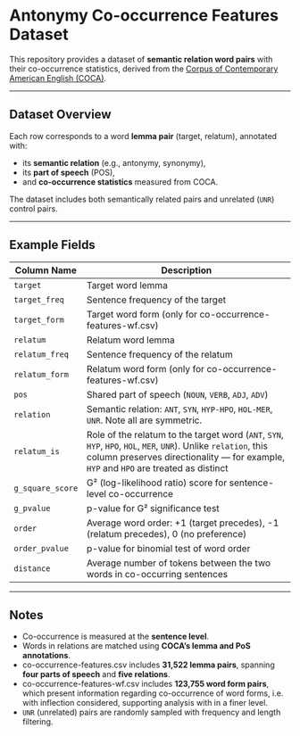 # Antonymy Co-occurrence Features Dataset

This repository provides a dataset of **semantic relation word pairs** with their co-occurrence statistics, derived from the [Corpus of Contemporary American English (COCA)](https://www.english-corpora.org/coca/).

---

## Dataset Overview

Each row corresponds to a word **lemma pair** (target, relatum), annotated with:

- its **semantic relation** (e.g., antonymy, synonymy),
- its **part of speech** (POS),
- and **co-occurrence statistics** measured from COCA.

The dataset includes both semantically related pairs and unrelated (`UNR`) control pairs.

---

## Example Fields

| Column Name       | Description |
|-------------------|-------------|
| `target`          | Target word lemma |
| `target_freq`     | Sentence frequency of the target |
| `target_form`     | Target word form (only for co-occurrence-features-wf.csv) |
| `relatum`         | Relatum word lemma |
| `relatum_freq`    | Sentence frequency of the relatum |
| `relatum_form`    | Relatum word form (only for co-occurrence-features-wf.csv) |
| `pos`             | Shared part of speech (`NOUN`, `VERB`, `ADJ`, `ADV`) |
| `relation`        | Semantic relation: `ANT`, `SYN`, `HYP-HPO`, `HOL-MER`, `UNR`. Note all are symmetric. |
| `relatum_is`      | Role of the relatum to the target word (`ANT`, `SYN`, `HYP`, `HPO`, `HOL`, `MER`, `UNR`). Unlike `relation`, this column preserves directionality — for example, `HYP` and `HPO` are treated as distinct |
| `g_square_score`  | G² (log-likelihood ratio) score for sentence-level co-occurrence |
| `g_pvalue`        | p-value for G² significance test |
| `order`           | Average word order: +1 (target precedes), -1 (relatum precedes), 0 (no preference) |
| `order_pvalue`    | p-value for binomial test of word order |
| `distance`        | Average number of tokens between the two words in co-occurring sentences |

---

## Notes

- Co-occurrence is measured at the **sentence level**.
- Words in relations are matched using **COCA’s lemma and PoS annotations**.
- co-occurrence-features.csv includes **31,522 lemma pairs**, spanning **four parts of speech** and **five relations**.
- co-occurrence-features-wf.csv includes **123,755 word form pairs**, which present information regarding co-occurrence of word forms, i.e. with inflection considered, supporting analysis with in a finer level.
- `UNR` (unrelated) pairs are randomly sampled with frequency and length filtering.




